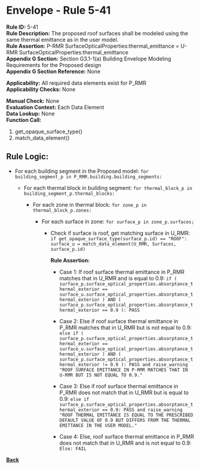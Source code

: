 
# Envelope - Rule 5-41  

**Rule ID:** 5-41  
**Rule Description:** The proposed roof surfaces shall be modeled using the same thermal emittance as in the user model.  
**Rule Assertion:** P-RMR SurfaceOpticalProperties:thermal_emittance = U-RMR SurfaceOpticalProperties:thermal_emittance  
**Appendix G Section:** Section G3.1-1(a) Building Envelope Modeling Requirements for the Proposed design  
**Appendix G Section Reference:** None  

**Applicability:** All required data elements exist for P_RMR  
**Applicability Checks:**  None  

**Manual Check:** None  
**Evaluation Context:** Each Data Element  
**Data Lookup:** None  
**Function Call:**  

  1. get_opaque_surface_type()
  2. match_data_element()

## Rule Logic:  

- For each building segment in the Proposed model: `for building_segment_p in P_RMR.building.building_segments:`  

  - For each thermal block in building segment: `for thermal_block_p in building_segment_p.thermal_blocks:`  

    - For each zone in thermal block: `for zone_p in thermal_block_p.zones:`  

      - For each surface in zone: `for surface_p in zone_p.surfaces;`

        - Check if surface is roof, get matching surface in U_RMR: `if get_opaque_surface_type(surface_p.id) == "ROOF": surface_u = match_data_element(U_RMR, Surfaces, surface_p.id)`  

          **Rule Assertion:**  

          - Case 1: If roof surface thermal emittance in P_RMR matches that in U_RMR and is equal to 0.9: `if ( surface_p.surface_optical_properties.absorptance_thermal_exterior == surface_u.surface_optical_properties.absorptance_thermal_exterior ) AND ( surface_p.surface_optical_properties.absorptance_thermal_exterior == 0.9 ): PASS`

          - Case 2: Else if roof surface thermal emittance in P_RMR matches that in U_RMR but is not equal to 0.9: `else if ( surface_p.surface_optical_properties.absorptance_thermal_exterior == surface_u.surface_optical_properties.absorptance_thermal_exterior ) AND ( surface_p.surface_optical_properties.absorptance_thermal_exterior != 0.9 ): PASS and raise_warning "ROOF SURFACE EMITTANCE IN P-RMR MATCHES THAT IN U-RMR BUT IS NOT EQUAL TO 0.9."`

          - Case 3: Else if roof surface thermal emittance in P_RMR does not match that in U_RMR but is equal to 0.9: `else if surface_p.surface_optical_properties.absorptance_thermal_exterior == 0.9: PASS and raise_warning "ROOF THERMAL EMITTANCE IS EQUAL TO THE PRESCRIBED DEFAULT VALUE OF 0.9 BUT DIFFERS FROM THE THERMAL EMITTANCE IN THE USER MODEL."`

          - Case 4: Else, roof surface thermal emittance in P_RMR does not match that in U_RMR and is not equal to 0.9: `Else: FAIL`

**[Back](../_toc.md)**
